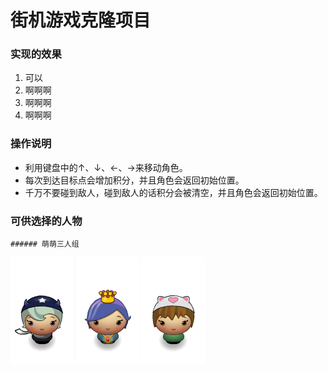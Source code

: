 
# 街机游戏克隆项目


### 实现的效果
1. 可以
2. 啊啊啊
3. 啊啊啊
4. 啊啊啊

### 操作说明
* 利用键盘中的↑、↓、←、→来移动角色。
* 每次到达目标点会增加积分，并且角色会返回初始位置。
* 千万不要碰到敌人，碰到敌人的话积分会被清空，并且角色会返回初始位置。

### 可供选择的人物
    ###### 萌萌三人组
![1](images/char-horn-girl.png)
![2](images/char-princess-girl.png)
![3](images/char-cat-girl.png)
